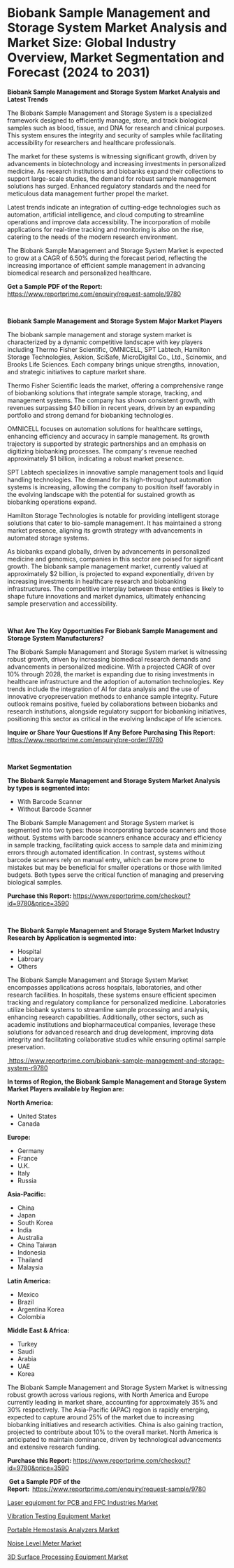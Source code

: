 <p><h1>Biobank Sample Management and Storage System Market Analysis and Market Size: Global Industry Overview, Market Segmentation and Forecast (2024 to 2031)</h1></p><p><strong>Biobank Sample Management and Storage System Market Analysis and Latest Trends</strong></p>
<p><p>The Biobank Sample Management and Storage System is a specialized framework designed to efficiently manage, store, and track biological samples such as blood, tissue, and DNA for research and clinical purposes. This system ensures the integrity and security of samples while facilitating accessibility for researchers and healthcare professionals.</p><p>The market for these systems is witnessing significant growth, driven by advancements in biotechnology and increasing investments in personalized medicine. As research institutions and biobanks expand their collections to support large-scale studies, the demand for robust sample management solutions has surged. Enhanced regulatory standards and the need for meticulous data management further propel the market.</p><p>Latest trends indicate an integration of cutting-edge technologies such as automation, artificial intelligence, and cloud computing to streamline operations and improve data accessibility. The incorporation of mobile applications for real-time tracking and monitoring is also on the rise, catering to the needs of the modern research environment. </p><p>The Biobank Sample Management and Storage System Market is expected to grow at a CAGR of 6.50% during the forecast period, reflecting the increasing importance of efficient sample management in advancing biomedical research and personalized healthcare.</p></p>
<p><strong>Get a Sample PDF of the Report:&nbsp;</strong> <a href="https://www.reportprime.com/enquiry/request-sample/9780?utm_campaign=973&utm_medium=2&utm_source=Github&utm_content=ia&utm_term=28112024&utm_id=biobank-sample-management-and-storage-system">https://www.reportprime.com/enquiry/request-sample/9780</a></p>
<p>&nbsp;</p>
<p><strong>Biobank Sample Management and Storage System Major Market Players</strong></p>
<p><p>The biobank sample management and storage system market is characterized by a dynamic competitive landscape with key players including Thermo Fisher Scientific, OMNICELL, SPT Labtech, Hamilton Storage Technologies, Askion, SciSafe, MicroDigital Co., Ltd., Scinomix, and Brooks Life Sciences. Each company brings unique strengths, innovation, and strategic initiatives to capture market share.</p><p>Thermo Fisher Scientific leads the market, offering a comprehensive range of biobanking solutions that integrate sample storage, tracking, and management systems. The company has shown consistent growth, with revenues surpassing $40 billion in recent years, driven by an expanding portfolio and strong demand for biobanking technologies.</p><p>OMNICELL focuses on automation solutions for healthcare settings, enhancing efficiency and accuracy in sample management. Its growth trajectory is supported by strategic partnerships and an emphasis on digitizing biobanking processes. The company's revenue reached approximately $1 billion, indicating a robust market presence.</p><p>SPT Labtech specializes in innovative sample management tools and liquid handling technologies. The demand for its high-throughput automation systems is increasing, allowing the company to position itself favorably in the evolving landscape with the potential for sustained growth as biobanking operations expand.</p><p>Hamilton Storage Technologies is notable for providing intelligent storage solutions that cater to bio-sample management. It has maintained a strong market presence, aligning its growth strategy with advancements in automated storage systems.</p><p>As biobanks expand globally, driven by advancements in personalized medicine and genomics, companies in this sector are poised for significant growth. The biobank sample management market, currently valued at approximately $2 billion, is projected to expand exponentially, driven by increasing investments in healthcare research and biobanking infrastructures. The competitive interplay between these entities is likely to shape future innovations and market dynamics, ultimately enhancing sample preservation and accessibility.</p></p>
<p>&nbsp;</p>
<p><strong>What Are The Key Opportunities For Biobank Sample Management and Storage System Manufacturers?</strong></p>
<p><p>The Biobank Sample Management and Storage System market is witnessing robust growth, driven by increasing biomedical research demands and advancements in personalized medicine. With a projected CAGR of over 10% through 2028, the market is expanding due to rising investments in healthcare infrastructure and the adoption of automation technologies. Key trends include the integration of AI for data analysis and the use of innovative cryopreservation methods to enhance sample integrity. Future outlook remains positive, fueled by collaborations between biobanks and research institutions, alongside regulatory support for biobanking initiatives, positioning this sector as critical in the evolving landscape of life sciences.</p></p>
<p><strong>Inquire or Share Your Questions If Any Before Purchasing This Report:</strong> <a href="https://www.reportprime.com/enquiry/pre-order/9780?utm_campaign=973&utm_medium=2&utm_source=Github&utm_content=ia&utm_term=28112024&utm_id=biobank-sample-management-and-storage-system">https://www.reportprime.com/enquiry/pre-order/9780</a></p>
<p>&nbsp;</p>
<p><strong>Market Segmentation</strong></p>
<p><strong>The Biobank Sample Management and Storage System Market Analysis by types is segmented into:</strong></p>
<p><ul><li>With Barcode Scanner</li><li>Without Barcode Scanner</li></ul></p>
<p><p>The Biobank Sample Management and Storage System market is segmented into two types: those incorporating barcode scanners and those without. Systems with barcode scanners enhance accuracy and efficiency in sample tracking, facilitating quick access to sample data and minimizing errors through automated identification. In contrast, systems without barcode scanners rely on manual entry, which can be more prone to mistakes but may be beneficial for smaller operations or those with limited budgets. Both types serve the critical function of managing and preserving biological samples.</p></p>
<p><strong>Purchase this Report:&nbsp;</strong><a href="https://www.reportprime.com/checkout?id=9780&price=3590&utm_campaign=973&utm_medium=2&utm_source=Github&utm_content=ia&utm_term=28112024&utm_id=biobank-sample-management-and-storage-system">https://www.reportprime.com/checkout?id=9780&price=3590</a></p>
<p>&nbsp;</p>
<p><strong>The Biobank Sample Management and Storage System Market Industry Research by Application is segmented into:</strong></p>
<p><ul><li>Hospital</li><li>Labroary</li><li>Others</li></ul></p>
<p><p>The Biobank Sample Management and Storage System Market encompasses applications across hospitals, laboratories, and other research facilities. In hospitals, these systems ensure efficient specimen tracking and regulatory compliance for personalized medicine. Laboratories utilize biobank systems to streamline sample processing and analysis, enhancing research capabilities. Additionally, other sectors, such as academic institutions and biopharmaceutical companies, leverage these solutions for advanced research and drug development, improving data integrity and facilitating collaborative studies while ensuring optimal sample preservation.</p></p>
<p><a href="https://www.reportprime.com/biobank-sample-management-and-storage-system-r9780?utm_campaign=973&utm_medium=2&utm_source=Github&utm_content=ia&utm_term=28112024&utm_id=biobank-sample-management-and-storage-system">&nbsp;https://www.reportprime.com/biobank-sample-management-and-storage-system-r9780</a></p>
<p><strong>In terms of Region, the Biobank Sample Management and Storage System Market Players available by Region are:</strong></p>
<p>
    <p> <strong> North America: </strong>
        <ul>
            <li>United States</li>
            <li>Canada</li>
        </ul>
        </p> 
    <p> <strong> Europe: </strong>
        <ul>
            <li>Germany</li>
            <li>France</li>
            <li>U.K.</li>
            <li>Italy</li>
            <li>Russia</li>
        </ul>
        </p> 
    <p> <strong> Asia-Pacific: </strong>
        <ul>
            <li>China</li>
            <li>Japan</li>
            <li>South Korea</li>
            <li>India</li>
            <li>Australia</li>
            <li>China Taiwan</li>
            <li>Indonesia</li>
            <li>Thailand</li>
            <li>Malaysia</li>
        </ul>
        </p> 
    <p> <strong> Latin America: </strong>
        <ul>
            <li>Mexico</li>
            <li>Brazil</li>
            <li>Argentina Korea</li>
            <li>Colombia</li>
        </ul>
        </p> 
    <p> <strong> Middle East & Africa: </strong>
        <ul>
            <li>Turkey</li>
            <li>Saudi</li>
            <li>Arabia</li>
            <li>UAE</li>
            <li>Korea</li>
        </ul>
    </p>
    </p>
<p><p>The Biobank Sample Management and Storage System Market is witnessing robust growth across various regions, with North America and Europe currently leading in market share, accounting for approximately 35% and 30% respectively. The Asia-Pacific (APAC) region is rapidly emerging, expected to capture around 25% of the market due to increasing biobanking initiatives and research activities. China is also gaining traction, projected to contribute about 10% to the overall market. North America is anticipated to maintain dominance, driven by technological advancements and extensive research funding.</p></p>
<p><strong>Purchase this Report: </strong><a href="https://www.reportprime.com/checkout?id=9780&price=3590&utm_campaign=973&utm_medium=2&utm_source=Github&utm_content=ia&utm_term=28112024&utm_id=biobank-sample-management-and-storage-system">https://www.reportprime.com/checkout?id=9780&price=3590</a></p>
<p>&nbsp;<strong>Get a Sample PDF of the Report:&nbsp;&nbsp;</strong><a href="https://www.reportprime.com/enquiry/request-sample/9780?utm_campaign=973&utm_medium=2&utm_source=Github&utm_content=ia&utm_term=28112024&utm_id=biobank-sample-management-and-storage-system">https://www.reportprime.com/enquiry/request-sample/9780</a></p>
<p><strong></strong></p>
<p><p><a href="https://issuu.com/reportprime-2/docs/laser-equipment-for-pcb-and-fpc-ind_2ae74bcc977c8c?utm_campaign=973&utm_medium=2&utm_source=Github&utm_content=ia&utm_term=28112024&utm_id=biobank-sample-management-and-storage-system">Laser equipment for PCB and FPC Industries Market</a></p><p><a href="https://www.linkedin.com/pulse/vibration-testing-equipment-market-segmentation-geographical-xhaje?utm_campaign=973&utm_medium=2&utm_source=Github&utm_content=ia&utm_term=28112024&utm_id=biobank-sample-management-and-storage-system">Vibration Testing Equipment Market</a></p><p><a href="https://github.com/castoriffic/Market-Research-Report-List-5/blob/main/portable-hemostasis-analyzers-market.md?utm_campaign=973&utm_medium=2&utm_source=Github&utm_content=ia&utm_term=28112024&utm_id=biobank-sample-management-and-storage-system">Portable Hemostasis Analyzers Market</a></p><p><a href="https://www.linkedin.com/pulse/noise-level-meter-market-trends-focusing-insight-forecast-cwqpe?utm_campaign=973&utm_medium=2&utm_source=Github&utm_content=ia&utm_term=28112024&utm_id=biobank-sample-management-and-storage-system">Noise Level Meter Market</a></p><p><a href="https://issuu.com/reportprime-2/docs/3d-surface-processing-equipment-mar_a44b691590643f?utm_campaign=973&utm_medium=2&utm_source=Github&utm_content=ia&utm_term=28112024&utm_id=biobank-sample-management-and-storage-system">3D Surface Processing Equipment Market</a></p></p>